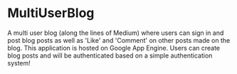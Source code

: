 # MultiUserBlog
A multi user blog (along the lines of Medium) where users can sign in and post blog posts as well as 'Like' and 'Comment'
on other posts made on the blog.
This application is hosted on Google App Engine. Users can create blog posts and will be authenticated based on a 
simple authentication system!
